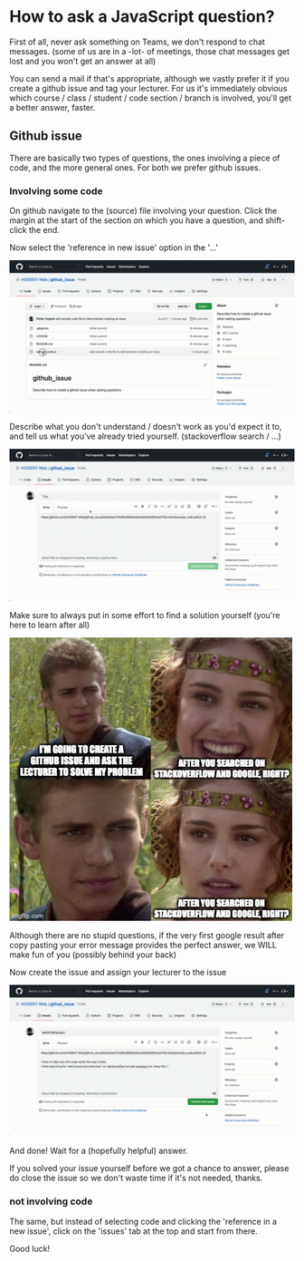 # How to ask a JavaScript question?

First of all, never ask something on Teams, we don't respond to chat messages.
(some of us are in a -lot- of meetings, those chat messages get lost and you won't get an answer at all)

You can send a mail if that's appropriate, although we vastly prefer it if you create a github issue and tag your lecturer.
For us it's immediately obvious which course / class / student / code section / branch is involved, you'll get a better answer, faster.

## Github issue

There are basically two types of questions, the ones involving a piece of code, and the more general ones.
For both we prefer github issues.

### Involving some code

On github navigate to the (source) file involving your question. Click the margin at the start of the section on which you have a question, and shift-click the end.

Now select the 'reference in new issue' option in the '...'

![](img/github_issue1.gif)

Describe what you don't understand / doesn't work as you'd expect it to, and tell us what you've already tried yourself.
(stackoverflow search / ...)

![](img/github_issue2.gif)

Make sure to always put in some effort to find a solution yourself (you're here to learn after all)

![](img/github_issue_meme.jpg)

Although there are no stupid questions, if the very first google result after copy pasting your error message provides the perfect answer, we WILL make fun of you (possibly behind your back)

Now create the issue and assign your lecturer to the issue

![](img/github_issue3.gif)

And done! Wait for a (hopefully helpful) answer.

If you solved your issue yourself before we got a chance to answer, please do close the issue so we don't waste time if it's not needed, thanks.

### not involving code

The same, but instead of selecting code and clicking the 'reference in a new issue', click on the 'issues' tab at the top and start from there.

Good luck!
